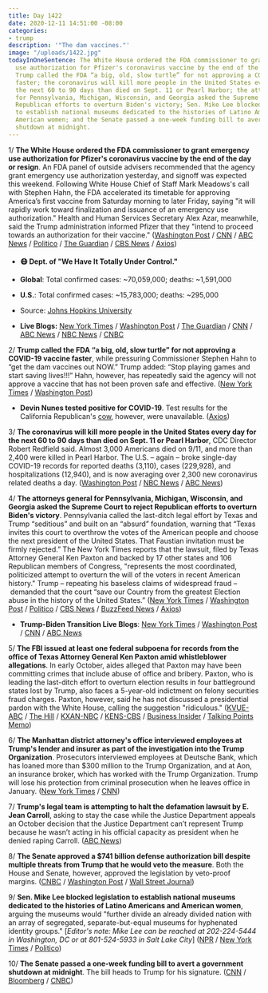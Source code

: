 ```yaml
---
title: Day 1422
date: 2020-12-11 14:51:00 -08:00
categories:
- trump
description: '"The dam vaccines."'
image: "/uploads/1422.jpg"
todayInOneSentence: The White House ordered the FDA commissioner to grant emergency
  use authorization for Pfizer's coronavirus vaccine by the end of the day or resign;
  Trump called the FDA “a big, old, slow turtle” for not approving a COVID-19 vaccine
  faster; the coronavirus will kill more people in the United States every day for
  the next 60 to 90 days than died on Sept. 11 or Pearl Harbor; the attorneys general
  for Pennsylvania, Michigan, Wisconsin, and Georgia asked the Supreme Court to reject
  Republican efforts to overturn Biden's victory; Sen. Mike Lee blocked legislation
  to establish national museums dedicated to the histories of Latino Americans and
  American women; and the Senate passed a one-week funding bill to avert a government
  shutdown at midnight.
---
```


1/ **The White House ordered the FDA commissioner to grant emergency use authorization for Pfizer's coronavirus vaccine by the end of the day or resign**. An FDA panel of outside advisers recommended that the agency grant emergency use authorization yesterday, and signoff was expected this weekend. Following White House Chief of Staff Mark Meadows's call with Stephen Hahn, the FDA accelerated its timetable for approving America’s first vaccine from Saturday morning to later Friday, saying "it will rapidly work toward finalization and issuance of an emergency use authorization." Health and Human Services Secretary Alex Azar, meanwhile, said the Trump administration informed Pfizer that they "intend to proceed towards an authorization for their vaccine." ([Washington Post](https://www.washingtonpost.com/health/2020/12/11/trump-stephen-hahn-fda-covid-vaccine/) / [CNN](https://www.cnn.com/2020/12/11/politics/white-house-fda-chief-approve-covid-vaccine-resign/index.html) / [ABC News](https://abcnews.go.com/Business/wireStory/white-house-presses-hahn-approve-vaccine-end-day-74676636) / [Politico](https://www.politico.com/news/2020/12/11/azar-authorization-pfizer-coronavirus-vaccine-444508) / [The Guardian](https://www.theguardian.com/world/2020/dec/11/pfizer-vaccine-fda-emergency-use-authorization-covid) / [CBS News](https://www.cbsnews.com/news/covid-vaccine-pfizer-rapid-emergency-use-authorization-fda/) / [Axios](https://www.axios.com/white-house-fda-threat-coronavirus-vaccine-ca8ecd8f-f333-4ea2-95cf-021be01ce920.html))

* #### 😷 Dept. of "We Have It Totally Under Control."

* **Global**: Total confirmed cases: \~70,059,000; deaths: \~1,591,000

* **U.S.**: Total confirmed cases: \~15,783,000; deaths: \~295,000

* Source: [Johns Hopkins University](https://coronavirus.jhu.edu/map.html)

* **Live Blogs:** [New York Times](https://www.nytimes.com/live/2020/12/11/world/covid-19-coronavirus/) / [Washington Post](https://www.washingtonpost.com/nation/2020/12/11/coronavirus-covid-live-updates-us/) / [The Guardian](https://www.theguardian.com/us-news/live/2020/dec/11/coronavirus-covid-19-vaccine-pfizer-fda-joe-biden-donald-trump-us-election-live-updates) / [CNN](https://www.cnn.com/world/live-news/coronavirus-pandemic-12-11-20-intl/index.html) / [ABC News](https://abcnews.go.com/Health/live-updates/coronavirus/?id=74578775) / [NBC News](https://www.nbcnews.com/news/us-news/live-blog/2020-12-11-covid-live-updates-vaccine-news-n1250840) / [CNBC](https://www.cnbc.com/2020/12/11/coronavirus-live-updates.html)

2/ **Trump called the FDA “a big, old, slow turtle” for not approving a COVID-19 vaccine faster**, while pressuring Commissioner Stephen Hahn to “get the dam vaccines out NOW.” Trump added: “Stop playing games and start saving lives!!!” Hahn, however, has repeatedly said the agency will not approve a vaccine that has not been proven safe and effective. ([New York Times](https://www.nytimes.com/2020/12/11/us/politics/trump-slams-the-fda-ahead-of-expected-vaccine-authorization.html) / [Washington Post](https://www.washingtonpost.com/health/2020/12/11/trump-stephen-hahn-fda-covid-vaccine/))

* **Devin Nunes tested positive for COVID-19**. Test results for the California Republican's [cow](https://www.nytimes.com/2020/06/25/us/politics/devin-nunes-cow-tweets.html), however, were unavailable. ([Axios](https://www.axios.com/devin-nunes-covid-19-tested-positive-coronavirus-c4b5f652-8f2c-44c5-b897-95a5f4982330.html))

3/ **The coronavirus will kill more people in the United States every day for the next 60 to 90 days than died on Sept. 11 or Pearl Harbor**, CDC Director Robert Redfield said. Almost 3,000 Americans died on 9/11, and more than 2,400 were killed in Pearl Harbor. The U.S. – again – broke single-day COVID-19 records for reported deaths (3,110), cases (229,928), and hospitalizations (12,940), and is now averaging over 2,300 new coronavirus related deaths a day. ([Washington Post](https://www.washingtonpost.com/nation/2020/12/11/coronavirus-covid-live-updates-us/) / [NBC News](https://www.nbcnews.com/news/us-news/live-blog/2020-12-11-covid-live-updates-vaccine-news-n1250840) / [ABC News](https://abcnews.go.com/Health/live-updates/coronavirus/?id=74578775#74674211))

4/ **The attorneys general for Pennsylvania, Michigan, Wisconsin, and Georgia asked the Supreme Court to reject Republican efforts to overturn Biden's victory**. Pennsylvania called the last-ditch legal effort by Texas and Trump “seditious” and built on an “absurd” foundation, warning that “Texas invites this court to overthrow the votes of the American people and choose the next president of the United States. That Faustian invitation must be firmly rejected.” The New York Times reports that the lawsuit, filed by Texas Attorney General Ken Paxton and backed by 17 other states and 106 Republican members of Congress, "represents the most coordinated, politicized attempt to overturn the will of the voters in recent American history." Trump – repeating his baseless claims of widespread fraud – demanded that the court “save our Country from the greatest Election abuse in the history of the United States.” ([New York Times](https://www.nytimes.com/2020/12/10/us/trump-election-lawsuit-states.html) / [Washington Post](https://www.washingtonpost.com/politics/with-time-running-out-trump-and-gop-allies-turn-up-pressure-on-supreme-court-in-election-assault/2020/12/10/4268511a-3b03-11eb-bc68-96af0daae728_story.html) / [Politico](https://www.politico.com/news/2020/12/10/seditious-abuse-judicial-process-reject-texas-effort-election-joe-biden-win-444414) / [CBS News](https://www.cbsnews.com/news/texas-lawsuit-supreme-court-106-house-republicans/) / [BuzzFeed News](https://www.buzzfeednews.com/article/skbaer/list-republican-house-members-overturn-election) / [Axios](https://www.axios.com/house-republicans-texas-lawsuit-election-a33e2081-89fa-442a-b1f6-eb1fcf9f4b16.html))

* **Trump-Biden Transition Live Blogs**: [New York Times](https://www.nytimes.com/live/2020/12/11/us/joe-biden-trump/) / [Washington Post](https://www.washingtonpost.com/politics/2020/12/11/joe-biden-trump-transition-live-updates/) / [CNN](https://www.cnn.com/politics/live-news/biden-trump-us-election-news-12-11-20/index.html) / [ABC News](https://abcnews.go.com/Politics/live-updates/2020-election-results-transition/?id=74573672)

5/ **The FBI issued at least one federal subpoena for records from the office of Texas Attorney General Ken Paxton amid  whistleblower allegations**. In early October, aides alleged that Paxton may have been committing crimes that include abuse of office and bribery. Paxton, who is leading the last-ditch effort to overturn election results in four battleground states lost by Trump, also faces a 5-year-old indictment on felony securities fraud charges. Paxton, however, said he has not discussed a presidential pardon with the White House, calling the suggestion "ridiculous." ([KVUE-ABC](https://www.kvue.com/article/news/local/texas/fbi-subpoena-texas-ag-ken-paxton/269-aac1b3ca-f2c3-4116-a95c-cdef4b41531e) / [The Hill](https://thehill.com/homenews/state-watch/529782-fbi-issues-subpoena-for-texas-ag-records-after-whistleblower-allegations) / [KXAN-NBC](https://www.kxan.com/news/texas-politics/texas-ag-ken-paxton-no-discussions-of-pardon-with-the-white-house/) / [KENS-CBS](https://www.kens5.com/article/news/local/texas/fbi-subpoena-texas-ag-ken-paxton/269-aac1b3ca-f2c3-4116-a95c-cdef4b41531e) / [Business Insider](https://www.businessinsider.com/ken-paxton-fbi-subpoena-bribery-abuse-of-office-investigation-2020-12) / [Talking Points Memo](https://talkingpointsmemo.com/news/indicted-tx-ag-insists-its-ridiculous-to-accuse-him-of-fishing-for-pardon-with-scotus-lawsuit))

6/ **The Manhattan district attorney's office interviewed employees at Trump's lender and insurer as part of the investigation into the Trump Organization**. Prosecutors interviewed employees at Deutsche Bank, which has loaned more than $300 million to the Trump Organization, and at Aon, an insurance broker, which has worked with the Trump Organization. Trump will lose his protection from criminal prosecution when he leaves office in January. ([New York Times](https://www.nytimes.com/2020/12/11/nyregion/trump-taxes-cy-vance.html) / [CNN](https://www.cnn.com/2020/12/11/politics/manhattan-vance-trump-banks/index.html))

7/ **Trump's legal team is attempting to halt the defamation lawsuit by E. Jean Carroll**, asking to stay the case while the Justice Department appeals an October decision that the Justice Department can’t represent Trump because he wasn’t acting in his official capacity as president when he denied raping Carroll. ([ABC News](https://abcnews.go.com/US/president-trump-halt-defamation-lawsuit-jean-carrolls-attorney/story?id=74672711))

8/ **The Senate approved a $741 billion defense authorization bill despite multiple threats from Trump that he would veto the measure**. Both the House and Senate, however, approved the legislation by veto-proof margins. ([CNBC](https://www.cnbc.com/2020/12/11/senate-passes-740-billion-defense-bill-as-trump-veto-threat-looms.html) / [Washington Post](https://www.washingtonpost.com/national-security/senate-vote-defense-bill-trump/2020/12/11/c21e4160-3bbe-11eb-9276-ae0ca72729be_story.html) / [Wall Street Journal](https://www.wsj.com/articles/senate-advances-defense-policy-bill-despite-trump-veto-threat-11607703243))

9/ **Sen. Mike Lee blocked legislation to establish national museums dedicated to the histories of Latino Americans and American women**, arguing the museums would "further divide an already divided nation with an array of segregated, separate-but-equal museums for hyphenated identity groups." \[*Editor's note: Mike Lee can be reached at 202-224-5444 in Washington, DC or at 801-524-5933 in Salt Lake City*\] ([NPR](https://www.npr.org/2020/12/11/945389843/sen-mike-lee-blocks-legislation-for-latino-womens-museums) / [New York Times](https://www.nytimes.com/2020/12/11/us/politics/mike-lee-smithsonian-latino-women-museums.html) / [Politico](https://www.politico.com/news/2020/12/10/lee-smithsonian-museum-blocked-444496))

10/ **The Senate passed a one-week funding bill to avert a government shutdown at midnight**. The bill heads to Trump for his signature. ([CNN](https://www.cnn.com/2020/12/11/politics/senate-vote-government-funding-deadline-shutdown/index.html) / [Bloomberg](https://www.bloomberg.com/news/articles/2020-12-11/senate-postpones-vote-on-spending-bill-as-shutdown-looms?sref=MIBMEEoj) / [CNBC](https://www.cnbc.com/2020/12/10/senate-passes-one-week-government-funding-extension-sends-it-to-trump.html))